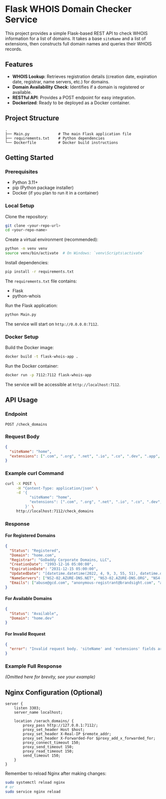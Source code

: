 
# Flask WHOIS Domain Checker Service

This project provides a simple Flask-based REST API to check WHOIS information for a list of domains. It takes a base `siteName` and a list of extensions, then constructs full domain names and queries their WHOIS records.

## Features

- **WHOIS Lookup**: Retrieves registration details (creation date, expiration date, registrar, name servers, etc.) for domains.
- **Domain Availability Check**: Identifies if a domain is registered or available.
- **RESTful API**: Provides a POST endpoint for easy integration.
- **Dockerized**: Ready to be deployed as a Docker container.

## Project Structure

```
.
├── Main.py             # The main Flask application file
├── requirements.txt    # Python dependencies
└── Dockerfile          # Docker build instructions
```

## Getting Started

### Prerequisites

- Python 3.11+
- pip (Python package installer)
- Docker (if you plan to run it in a container)

### Local Setup

Clone the repository:

```bash
git clone <your-repo-url>
cd <your-repo-name>
```

Create a virtual environment (recommended):

```bash
python -m venv venv
source venv/bin/activate  # On Windows: `venv\Scripts\activate`
```

Install dependencies:

```bash
pip install -r requirements.txt
```

The `requirements.txt` file contains:

- Flask
- python-whois

Run the Flask application:

```bash
python Main.py
```

The service will start on `http://0.0.0.0:7112`.

### Docker Setup

Build the Docker image:

```bash
docker build -t flask-whois-app .
```

Run the Docker container:

```bash
docker run -p 7112:7112 flask-whois-app
```

The service will be accessible at `http://localhost:7112`.

## API Usage

### Endpoint

`POST /check_domains`

### Request Body

```json
{
  "siteName": "home",
  "extensions": [".com", ".org", ".net", ".io", ".co", ".dev", ".app", ".xyz"]
}
```

### Example curl Command

```bash
curl -X POST \
     -H "Content-Type: application/json" \
     -d '{
           "siteName": "home",
           "extensions": [".com", ".org", ".net", ".io", ".co", ".dev", ".app", ".xyz"]
         }' \
     http://localhost:7112/check_domains
```

### Response

#### For Registered Domains

```json
{
  "Status": "Registered",
  "Domain": "home.com",
  "Registrar": "GoDaddy Corporate Domains, LLC",
  "CreationDate": "1993-12-16 05:00:00",
  "ExpirationDate": "2031-12-15 05:00:00",
  "UpdatedDate": "[datetime.datetime(2022, 4, 9, 3, 55, 51), datetime.datetime(2022, 4, 9, 3, 53, 51)]",
  "NameServers": ["NS2-02.AZURE-DNS.NET", "NS3-02.AZURE-DNS.ORG", "NS4-02.AZURE-DNS.INFO"],
  "Emails": ["abuse@gcd.com", "anonymous-registrant@brandsight.com", "anonymous-tech@brandsight.com"]
}
```

#### For Available Domains

```json
{
  "Status": "Available",
  "Domain": "home.dev"
}
```

#### For Invalid Request

```json
{
  "error": "Invalid request body. 'siteName' and 'extensions' fields are required."
}
```

### Example Full Response

*(Omitted here for brevity, see your example)*

## Nginx Configuration (Optional)

```nginx
server {
    listen 3303;
    server_name localhost;

    location /serach_domains/ {
        proxy_pass http://127.0.0.1:7112/;
        proxy_set_header Host $host;
        proxy_set_header X-Real-IP $remote_addr;
        proxy_set_header X-Forwarded-For $proxy_add_x_forwarded_for;
        proxy_connect_timeout 150;
        proxy_send_timeout 150;
        proxy_read_timeout 150;
        send_timeout 150;
    }
}
```

Remember to reload Nginx after making changes:

```bash
sudo systemctl reload nginx
# or
sudo service nginx reload
```
